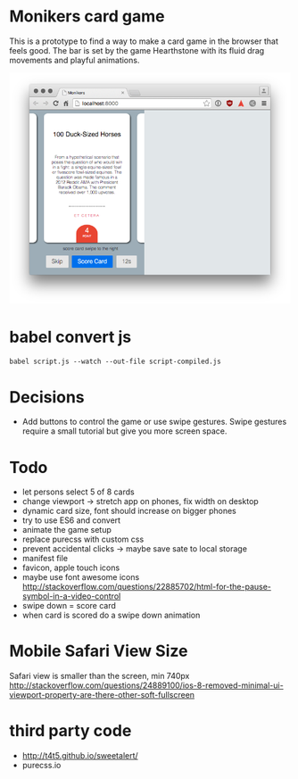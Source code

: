 # Monikers card game
This is a prototype to find a way to make a card game in the browser that feels good. The bar is set by the game Hearthstone with its fluid drag movements and playful animations.

![screenshot](screenshot.png)

# babel convert js
```
babel script.js --watch --out-file script-compiled.js
```

# Decisions
* Add buttons to control the game or use swipe gestures. Swipe gestures require a small tutorial but give you more screen space.

# Todo
* let persons select 5 of 8 cards
* change viewport -> stretch app on phones, fix width on desktop
* dynamic card size, font should increase on bigger phones
* try to use ES6 and convert
* animate the game setup
* replace purecss with custom css
* prevent accidental clicks -> maybe save sate to local storage
* manifest file
* favicon, apple touch icons
* maybe use font awesome icons http://stackoverflow.com/questions/22885702/html-for-the-pause-symbol-in-a-video-control
* swipe down = score card
* when card is scored do a swipe down animation

# Mobile Safari View Size
Safari view is smaller than the screen, min 740px
http://stackoverflow.com/questions/24889100/ios-8-removed-minimal-ui-viewport-property-are-there-other-soft-fullscreen

# third party code
* http://t4t5.github.io/sweetalert/
* purecss.io
